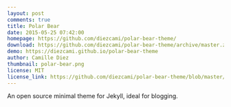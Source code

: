 ```yaml
---
layout: post
comments: true
title: Polar Bear
date: 2015-05-25 07:42:00
homepage: https://github.com/diezcami/polar-bear-theme/
download: https://github.com/diezcami/polar-bear-theme/archive/master.zip
demo: https://diezcami.github.io/polar-bear-theme
author: Camille Diez
thumbnail: polar-bear.png
license: MIT
license_link: https://github.com/diezcami/polar-bear-theme/blob/master/LICENSE
---
```


An open source minimal theme for Jekyll, ideal for blogging.
